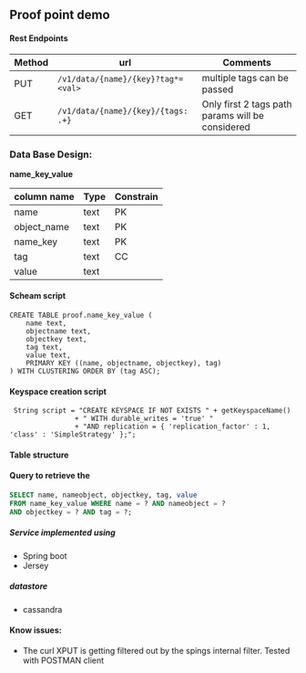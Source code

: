 ## Proof point demo



#### Rest Endpoints

|Method|url|Comments
|-----|-----|-----|
|PUT|`/v1/data/{name}/{key}?tag*=<val>`|multiple tags can be passed|
|GET|`/v1/data/{name}/{key}/{tags: .+}`|Only first 2 tags path params will be considered|



### Data Base Design:

**name_key_value**

|column name|Type|Constrain|
|----------|-------|-------|
|name|text|PK|
|object_name|text|PK|
|name_key|text|PK|
|tag|text|CC|
|value|text||

#### Scheam script
```
CREATE TABLE proof.name_key_value (
    name text,
    objectname text,
    objectkey text,
    tag text,
    value text,
    PRIMARY KEY ((name, objectname, objectkey), tag)
) WITH CLUSTERING ORDER BY (tag ASC);
```

#### Keyspace creation script
```
 String script = "CREATE KEYSPACE IF NOT EXISTS " + getKeyspaceName()
                + " WITH durable_writes = 'true' "
                + "AND replication = { 'replication_factor' : 1, 'class' : 'SimpleStrategy' };";
```

#### Table structure



#### Query to retrieve the
```sql
SELECT name, nameobject, objectkey, tag, value 
FROM name_key_value WHERE name = ? AND nameobject = ? 
AND objectkey = ? AND tag = ?;
```

##### Service implemented using
- Spring boot
- Jersey
##### datastore
- cassandra


#### Know issues:
- The curl XPUT is getting filtered out by the spings internal filter. 
Tested with POSTMAN client
